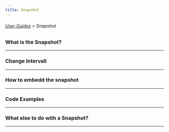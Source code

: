 ```yaml
---
title: Snapshot
---
```

###### [User Guides](../docs/guides-index.html) > Snapshot 
### What is the Snapshot?

---
### Change Intervall

---
### How to embedd the snapshot

---
### Code Examples

---
### What else to do with a Snapshot?

---